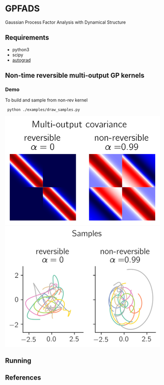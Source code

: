 # GPFADS
Gaussian Process Factor Analysis with Dynamical Structure


## Requirements
- python3
- scipy
- [autograd](https://github.com/HIPS/autograd)


## Non-time reversible multi-output GP kernels

### Demo
To build and sample from non-rev kernel 

     python ./examples/draw_samples.py

![](./plots/cov.png)
![](./plots/draws.png)



## Running

## References

